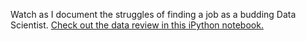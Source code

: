 Watch as I document the struggles of finding a job as a budding Data Scientist.  [Check out the data review in this iPython notebook.](http://nbviewer.ipython.org/github/c-trl/c-trl.github.io/blob/master/thejobhunt/jobhuntdata.ipynb)
